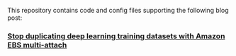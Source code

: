 This repository contains code and config files supporting the following blog post:

### [Stop duplicating deep learning training datasets with Amazon EBS multi-attach](https://medium.com/p/stop-duplicating-deep-learning-training-datasets-with-amazon-ebs-multi-attach-d9f61fdc1de4?source=email-e0c596ca35b5--writer.postDistributed&sk=672f807439283acceef2b7c23ca66478)


